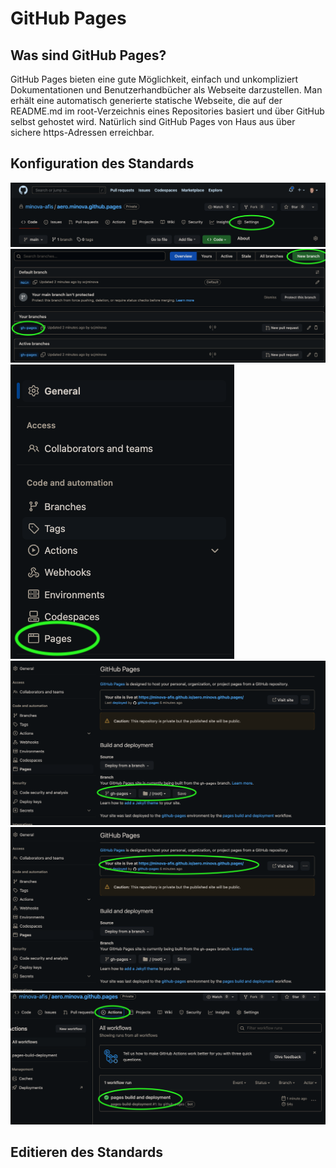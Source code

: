 # GitHub Pages

## Was sind GitHub Pages?

GitHub Pages bieten eine gute Möglichkeit, einfach und unkompliziert Dokumentationen und Benutzerhandbücher als Webseite darzustellen. Man erhält eine automatisch generierte statische Webseite, die auf der README.md im root-Verzeichnis eines Repositories basiert und über GitHub selbst gehostet wird. Natürlich sind GitHub Pages von Haus aus über sichere https-Adressen erreichbar.

## Konfiguration des Standards

![](/doc/img/1-repopage.png)
![](/doc/img/2-create-branch.png)
![](/doc/img/3-settings.png)
![](/doc/img/4-set-branch.png)
![](/doc/img/5-get-url.png)
![](/doc/img/6-gh-actions.png)

## Editieren des Standards
